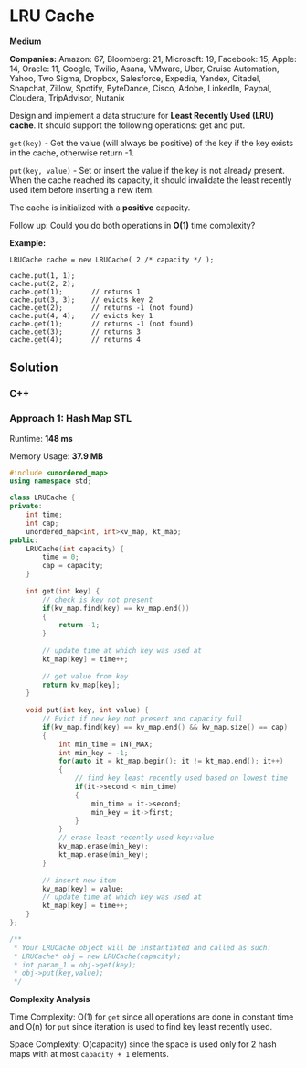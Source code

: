 # LRU Cache

**Medium**

**Companies:** Amazon: 67, Bloomberg: 21, Microsoft: 19, Facebook: 15, Apple: 14, Oracle: 11, Google, Twilio, Asana, VMware, Uber, Cruise Automation, Yahoo, Two Sigma, Dropbox, Salesforce, Expedia, Yandex, Citadel, Snapchat, Zillow, Spotify, ByteDance, Cisco, Adobe, LinkedIn, Paypal, Cloudera, TripAdvisor, Nutanix

Design and implement a data structure for **Least Recently Used (LRU) cache**. It should support the following operations: get and put.

`get(key)` - Get the value (will always be positive) of the key if the key exists in the cache, otherwise return -1.

`put(key, value)` - Set or insert the value if the key is not already present. When the cache reached its capacity, it should invalidate the least recently used item before inserting a new item.

The cache is initialized with a **positive** capacity.

Follow up:
Could you do both operations in **O(1)** time complexity?

**Example:**

~~~
LRUCache cache = new LRUCache( 2 /* capacity */ );

cache.put(1, 1);
cache.put(2, 2);
cache.get(1);       // returns 1
cache.put(3, 3);    // evicts key 2
cache.get(2);       // returns -1 (not found)
cache.put(4, 4);    // evicts key 1
cache.get(1);       // returns -1 (not found)
cache.get(3);       // returns 3
cache.get(4);       // returns 4
~~~

## Solution

### C++

### Approach 1: Hash Map STL

Runtime: **148 ms**

Memory Usage: **37.9 MB**

~~~cpp
#include <unordered_map>
using namespace std;

class LRUCache {
private:
    int time;
    int cap;
    unordered_map<int, int>kv_map, kt_map;
public:
    LRUCache(int capacity) {
        time = 0;
        cap = capacity;
    }
    
    int get(int key) {
        // check is key not present
        if(kv_map.find(key) == kv_map.end())
        {
            return -1;
        }
        
        // update time at which key was used at
        kt_map[key] = time++;
        
        // get value from key
        return kv_map[key];
    }
    
    void put(int key, int value) {
        // Evict if new key not present and capacity full
        if(kv_map.find(key) == kv_map.end() && kv_map.size() == cap)
        {
            int min_time = INT_MAX;
            int min_key = -1;
            for(auto it = kt_map.begin(); it != kt_map.end(); it++)
            {
                // find key least recently used based on lowest time
                if(it->second < min_time)
                {
                    min_time = it->second;
                    min_key = it->first;
                }
            }
            // erase least recently used key:value
            kv_map.erase(min_key);
            kt_map.erase(min_key);
        }
        
        // insert new item 
        kv_map[key] = value;
        // update time at which key was used at
        kt_map[key] = time++;
    }
};

/**
 * Your LRUCache object will be instantiated and called as such:
 * LRUCache* obj = new LRUCache(capacity);
 * int param_1 = obj->get(key);
 * obj->put(key,value);
 */
~~~

**Complexity Analysis**

Time Complexity: O(1) for `get` since all operations are done in constant time and O(n) for `put` since iteration is used to find key least recently used.

Space Complexity: O(capacity) since the space is used only for 2 hash maps with at most `capacity + 1` elements.
